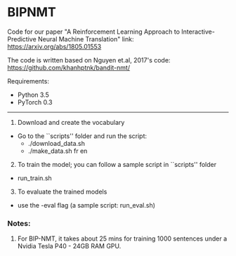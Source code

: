 # BIPNMT

Code for our paper "A Reinforcement Learning Approach to Interactive-Predictive Neural Machine Translation"
link: https://arxiv.org/abs/1805.01553

The code is written based on Nguyen et.al, 2017's code:
https://github.com/khanhptnk/bandit-nmt/

Requirements:  
* Python 3.5
* PyTorch 0.3
------
1. Download and create the vocabulary
  * Go to the ``scripts'' folder and run the script:
    * ./download_data.sh
    * ./make_data.sh fr en
2. To train the model; you can follow a sample script in ``scripts'' folder
  * run_train.sh 
3. To evaluate the trained models
  * use the -eval flag (a sample script: run_eval.sh)

### Notes: 
1. For BIP-NMT, it takes about 25 mins for training 1000 sentences under a Nvidia Tesla P40 - 24GB RAM GPU.
